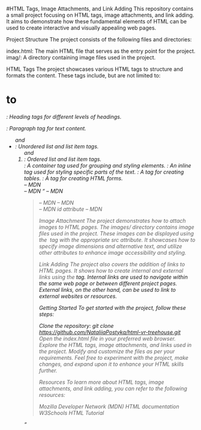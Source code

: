 #HTML Tags, Image Attachments, and Link Adding
This repository contains a small project focusing on HTML tags, image attachments, and link adding. It aims to demonstrate how these fundamental elements of HTML can be used to create interactive and visually appealing web pages.

Project Structure
The project consists of the following files and directories:

index.html: The main HTML file that serves as the entry point for the project.
imag/: A directory containing image files used in the project.

HTML Tags
The project showcases various HTML tags to structure and formats the content. These tags include, but are not limited to:

<h1> to <h6>: Heading tags for different levels of headings.
<p>: Paragraph tag for text content.
<ul> and <li>: Unordered list and list item tags.
<ol> and <li>: Ordered list and list item tags.
<div>: A container tag used for grouping and styling elements.
<span>: An inline tag used for styling specific parts of the text.
<table>: A tag for creating tables.
<form>: A tag for creating HTML forms.
<article> – MDN
<aside> – MDN
<q> – MDN
<blockquote> – MDN
<cite> – MDN
<footer> – MDN
id attribute – MDN
  
Image Attachment
The project demonstrates how to attach images to HTML pages. The images/ directory contains image files used in the project. These images can be displayed using the <img> tag with the appropriate src attribute. It showcases how to specify image dimensions and alternative text, and utilize other attributes to enhance image accessibility and styling.

Link Adding
The project also covers the addition of links to HTML pages. It shows how to create internal and external links using the <a> tag. Internal links are used to navigate within the same web page or between different project pages. External links, on the other hand, can be used to link to external websites or resources.

Getting Started
To get started with the project, follow these steps:

Clone the repository: git clone https://github.com/NataliiaPostyka/html-vr-treehouse.git
Open the index.html file in your preferred web browser.
Explore the HTML tags, image attachments, and links used in the project.
Modify and customize the files as per your requirements.
Feel free to experiment with the project, make changes, and expand upon it to enhance your HTML skills further.

Resources
To learn more about HTML tags, image attachments, and link adding, you can refer to the following resources:

Mozilla Developer Network (MDN) HTML documentation
W3Schools HTML Tutorial
